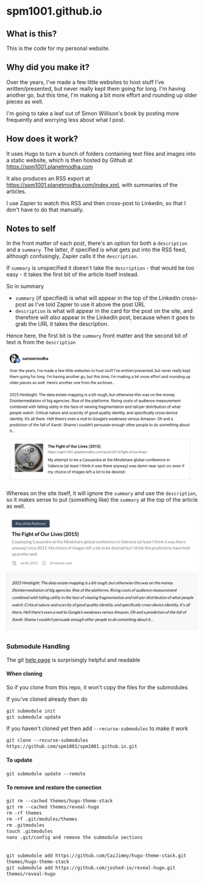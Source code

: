 # spm1001.github.io

## What is this?

This is the code for my personal website. 

## Why did you make it?

Over the years, I've made a few little websites to host stuff I've written/presented, but never really kept them going for long. I'm having another go, but this time, I'm making a bit more effort and rounding up older pieces as well. 

I'm going to take a leaf out of Simon Willison's book by posting more frequently and worrying less about what I post. 

## How does it work?

It uses Hugo to turn a bunch of folders containing text files and images into a static website, which is then hosted by Github at https://spm1001.planetmodha.com

It also produces an RSS export at https://spm1001.planetmodha.com/index.xml, with summaries of the articles. 

I use Zapier to watch this RSS and then cross-post to Linkedin, so that I don't have to do that manually. 

## Notes to self

In the front matter of each post, there's an option for both a `description` and a `summary`. The latter, if specified is what gets put into the RSS feed, although confusingly, Zapier calls it the `description`. 

If `summary` is unspecified it doesn't take the `description` - that would be too easy - it takes the first bit of the article itself instead. 

So in summary
- `summary` (if specified) is what will appear in the top of the LinkedIn cross-post as I've told Zapier to use it above the post URL
- `description` is what will appear in the card for the post on the site, and therefore will *also* appear in the LinkedIn post, because when it goes to grab the URL it takes the description. 

Hence here, the first bit is the `summary` front matter and the second bit of text is from the `description`

![](in-buffer.png)

Whereas on the site itself, it will ignore the `summary` and use the `description`, so it makes sense to put (something like) the `summary` at the top of the article as well. 

![](on-site.png) 

### Submodule Handling

The git [help page](https://git-scm.com/book/en/v2/Git-Tools-Submodules) is surprisingly helpful and readable

#### When cloning

So if you clone from this repo, it won't copy the files for the submodules

If you've cloned already then do

```
git submodule init
git submodule update
```

If you haven't cloned yet then add `--recurse-submodules` to make it work
```
git clone --recurse-submodules https://github.com/spm1001/spm1001.github.io.git
```

#### To update
`git submodule update --remote`


#### To remove and restore the conection

```
git rm --cached themes/hugo-theme-stack
git rm --cached themes/reveal-hugo
rm -rf themes
rm -rf .git/modules/themes
rm .gitmodules
touch .gitmodules
nano .git/config and remove the submodule sections


git submodule add https://github.com/CaiJimmy/hugo-theme-stack.git themes/hugo-theme-stack
git submodule add https://github.com/joshed-io/reveal-hugo.git themes/reveal-hugo
```


